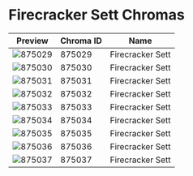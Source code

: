 # Firecracker Sett Chromas



| Preview | Chroma ID | Name |
|---------|-----------|------|
| ![875029](https://raw.communitydragon.org/latest/plugins/rcp-be-lol-game-data/global/default/v1/champion-chroma-images/875/875029.png) | 875029 | Firecracker Sett |
| ![875030](https://raw.communitydragon.org/latest/plugins/rcp-be-lol-game-data/global/default/v1/champion-chroma-images/875/875030.png) | 875030 | Firecracker Sett |
| ![875031](https://raw.communitydragon.org/latest/plugins/rcp-be-lol-game-data/global/default/v1/champion-chroma-images/875/875031.png) | 875031 | Firecracker Sett |
| ![875032](https://raw.communitydragon.org/latest/plugins/rcp-be-lol-game-data/global/default/v1/champion-chroma-images/875/875032.png) | 875032 | Firecracker Sett |
| ![875033](https://raw.communitydragon.org/latest/plugins/rcp-be-lol-game-data/global/default/v1/champion-chroma-images/875/875033.png) | 875033 | Firecracker Sett |
| ![875034](https://raw.communitydragon.org/latest/plugins/rcp-be-lol-game-data/global/default/v1/champion-chroma-images/875/875034.png) | 875034 | Firecracker Sett |
| ![875035](https://raw.communitydragon.org/latest/plugins/rcp-be-lol-game-data/global/default/v1/champion-chroma-images/875/875035.png) | 875035 | Firecracker Sett |
| ![875036](https://raw.communitydragon.org/latest/plugins/rcp-be-lol-game-data/global/default/v1/champion-chroma-images/875/875036.png) | 875036 | Firecracker Sett |
| ![875037](https://raw.communitydragon.org/latest/plugins/rcp-be-lol-game-data/global/default/v1/champion-chroma-images/875/875037.png) | 875037 | Firecracker Sett |